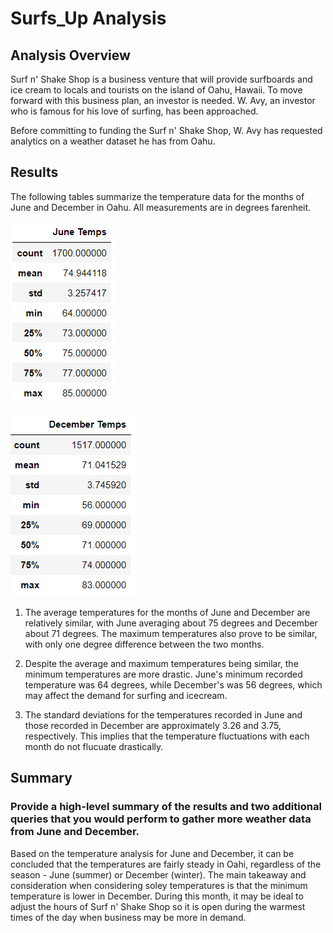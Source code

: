 # Surfs_Up Analysis

## Analysis Overview
Surf n' Shake Shop is a business venture that will provide surfboards and ice cream to locals and tourists on the island of Oahu, Hawaii. To move forward with this business plan, an investor is needed. W. Avy, an investor who is famous for his love of surfing, has been approached.

Before committing to funding the Surf n' Shake Shop, W. Avy has requested analytics on a weather dataset he has from Oahu.

## Results
The following tables summarize the temperature data for the months of June and December in Oahu. All measurements are in degrees farenheit.

![June temperatures](June_temps.png)

![December temperatures](Dec_temps.png)

1. The average temperatures for the months of June and December are relatively similar, with June averaging about 75 degrees and December about 71 degrees.  The maximum temperatures also prove to be similar, with only one degree difference between the two months.

2. Despite the average and maximum temperatures being similar, the minimum temperatures are more drastic. June's minimum recorded temperature was 64 degrees, while December's was 56 degrees, which may affect the demand for surfing and icecream.

3. The standard deviations for the temperatures recorded in June and those recorded in December are approximately 3.26 and 3.75, respectively. This implies that the temperature fluctuations with each month do not flucuate drastically.

## Summary

### Provide a high-level summary of the results and two additional queries that you would perform to gather more weather data from June and December.
Based on the temperature analysis for June and December, it can be concluded that the temperatures are fairly steady in Oahi, regardless of the season - June (summer) or December (winter). The main takeaway and consideration when considering soley temperatures is that the minimum temperature is lower in December. During this month, it may be ideal to adjust the hours of Surf n' Shake Shop so it is open during the warmest times of the day when business may be more in demand.
